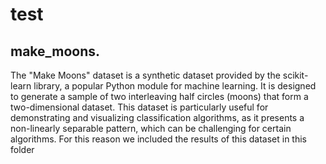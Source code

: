# test
## make_moons.
The "Make Moons" dataset is a synthetic dataset provided by the scikit-learn library, a popular Python module for machine learning. It is designed to generate a sample of two interleaving half circles (moons) that form a two-dimensional dataset. This dataset is particularly useful for demonstrating and visualizing classification algorithms, as it presents a non-linearly separable pattern, which can be challenging for certain algorithms.
For this reason we included the results of this dataset in this folder


